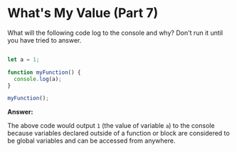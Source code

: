 # What's My Value (Part 7)

What will the following code log to the console and why? Don't run it until you have tried to answer.

```js

let a = 1;

function myFunction() {
  console.log(a);
}

myFunction();
```

**Answer:** 

The above code would output `1` (the value of variable `a`) to the console because variables declared outside of a function or block are considered to be global variables and can be accessed from anywhere.